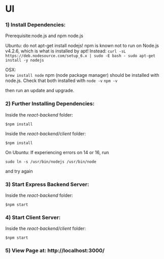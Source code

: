 # UI

### 1) Install Dependencies:

Prerequisite:node.js and npm
node.js

Ubuntu:
do not apt-get install nodejs! npm is known not to run on Node.js v4.2.6, which is what is installed by apt!
Instead:
``curl -sL https://deb.nodesource.com/setup_6.x | sudo -E bash -
sudo apt-get install -y nodejs``

OSX:  
``brew install node``
npm (node package manager) should be installed with node.js.
Check that both installed with
``node -v``
``npm -v``

then run an update and upgrade.

### 2) Further Installing Dependencies:
Inside the *react-backend* folder:
```
$npm install
```
Inside the *react-backend/client* folder:
```
$npm install
```

On Ubuntu:
If experiencing errors on 14 or 16, run
```
sudo ln -s /usr/bin/nodejs /usr/bin/node
```
and try again

### 3) Start Express Backend Server:
Inside the *react-backend* folder:
```
$npm start
```

### 4) Start Client Server:
Inside the *react-backend/client* folder:
```
$npm start
```

### 5) View Page at: http://localhost:3000/
